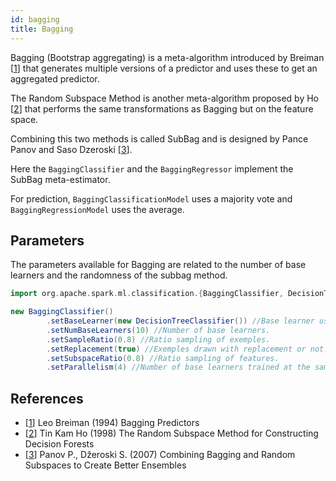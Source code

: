 ```yaml
---
id: bagging
title: Bagging
---
```


Bagging (Bootstrap aggregating) is a meta-algorithm introduced by Breiman [[1](#references)] that generates multiple versions of a predictor and uses these to get an aggregated predictor.

The Random Subspace Method is another meta-algorithm proposed by Ho [[2](#references)] that performs the same transformations as Bagging but on the feature space.

Combining this two methods is called SubBag and is designed by Pance Panov and Saso Dzeroski [[3](#references)].

Here the `BaggingClassifier` and the `BaggingRegressor` implement the SubBag meta-estimator.

For prediction, `BaggingClassificationModel` uses a majority vote and `BaggingRegressionModel` uses the average.

## Parameters

The parameters available for Bagging are related to the number of base learners and the randomness of the subbag method.

```scala
import org.apache.spark.ml.classification.{BaggingClassifier, DecisionTreeClassifier}

new BaggingClassifier()
        .setBaseLearner(new DecisionTreeClassifier()) //Base learner used by the meta-estimator.
        .setNumBaseLearners(10) //Number of base learners.
        .setSampleRatio(0.8) //Ratio sampling of exemples.
        .setReplacement(true) //Exemples drawn with replacement or not.
        .setSubspaceRatio(0.8) //Ratio sampling of features.
        .setParallelism(4) //Number of base learners trained at the same time.
```

## References

 * [[1](https://www.stat.berkeley.edu/~breiman/bagging.pdf)] Leo Breiman (1994) Bagging Predictors
 * [[2](https://ieeexplore.ieee.org/stamp/stamp.jsp?tp=&arnumber=709601)] Tin Kam Ho (1998) The Random Subspace Method for Constructing Decision Forests
 * [[3](http://kt.ijs.si/panovp/Default_files/Panov08Combining.pdf)] Panov P., Džeroski S. (2007) Combining Bagging and Random Subspaces to Create Better Ensembles
